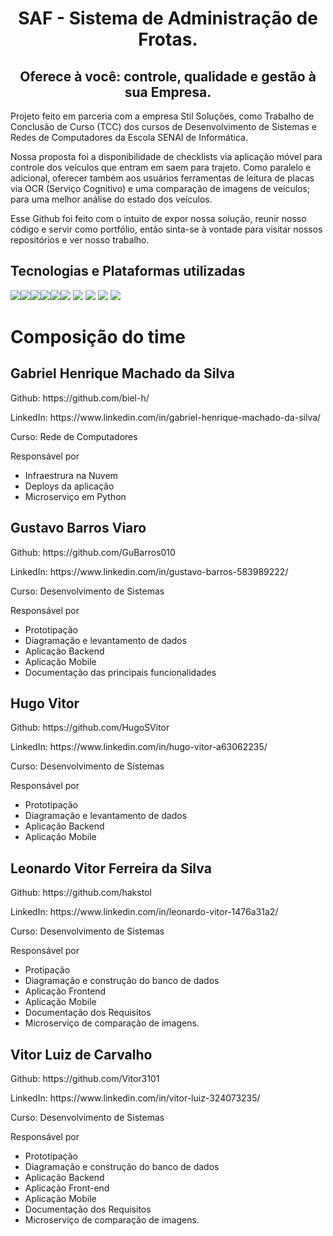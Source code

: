 <h1 align="center">SAF - Sistema de Administração de Frotas.</h1>
<h2 align="center">Oferece à você: <strong>controle</strong>, <strong>qualidade</strong> e <strong>gestão</strong> à sua Empresa.</h2>

<p align="left"> Projeto feito em parceria com a empresa Stil Soluções, como Trabalho de Conclusão de Curso (TCC) dos cursos de Desenvolvimento de Sistemas e Redes de Computadores da Escola SENAI de Informática.

Nossa proposta foi a disponibilidade de checklists via aplicação móvel para controle dos veículos que entram em saem para trajeto. Como paralelo e adicional, oferecer também aos usuários ferramentas de leitura de placas via OCR (Serviço Cognitivo) e uma comparação de imagens de veículos; para uma melhor análise do estado dos veículos.

Esse Github foi feito com o intuito de expor nossa solução, reunir nosso código e servir como portfólio, então sinta-se à vontade para visitar nossos repositórios e ver nosso trabalho.

</p>

<h2 align="left">Tecnologias e Plataformas utilizadas</h2>
<p align="left">
<a><img src="https://img.shields.io/badge/C%23-239120?style=for-the-badge&logo=c-sharp&logoColor=white"/></a><a><img src="	https://img.shields.io/badge/React-20232A?style=for-the-badge&logo=react&logoColor=61DAFB"/></a><a><img src="https://img.shields.io/badge/React_Native-20232A?style=for-the-badge&logo=react&logoColor=61DAFB"/></a><a><img src="https://img.shields.io/badge/GIT-E44C30?style=for-the-badge&logo=git&logoColor=white"/></a><a><img src="https://img.shields.io/badge/MySQL-005C84?style=for-the-badge&logo=mysql&logoColor=white"/></a><a><img src="https://img.shields.io/badge/microsoft%20azure-0089D6?style=for-the-badge&logo=microsoft-azure&logoColor=white"/></a> 
<a><img src="https://img.shields.io/badge/Python-FFD43B?style=for-the-badge&logo=python&logoColor=blue"/></a> <a><img src="https://img.shields.io/badge/Expo-1B1F23?style=for-the-badge&logo=expo&logoColor=white"/></a> <a><img src="https://img.shields.io/badge/fastapi-109989?style=for-the-badge&logo=FASTAPI&logoColor=white"/></a> <a><img src="https://img.shields.io/badge/Amazon_AWS-FF9900?style=for-the-badge&logo=amazonaws&logoColor=white"/></a>
</p>

<h1 align="left">Composição do time</h1>
<h2 align="left">Gabriel Henrique Machado da Silva </h2>

<p>Github: https://github.com/biel-h/</p>
<p>LinkedIn: https://www.linkedin.com/in/gabriel-henrique-machado-da-silva/</p>

Curso: Rede de Computadores

Responsável por

- Infraestrura na Nuvem
- Deploys da aplicação
- Microserviço em Python

<h2 align="left">Gustavo Barros Viaro</h2>

<p>Github: https://github.com/GuBarros010</p>
<p>LinkedIn: https://www.linkedin.com/in/gustavo-barros-583989222/</p>

Curso: Desenvolvimento de Sistemas

Responsável por

- Prototipação
- Diagramação e levantamento de dados
- Aplicação Backend
- Aplicação Mobile 
- Documentação das principais funcionalidades

<h2 align="left">Hugo Vitor</h2>

<p>Github: https://github.com/HugoSVitor</p>
<p>LinkedIn: https://www.linkedin.com/in/hugo-vitor-a63062235/</p>

Curso: Desenvolvimento de Sistemas

Responsável por

- Prototipação
- Diagramação e levantamento de dados
- Aplicação Backend
- Aplicação Mobile

<h2 align="left">Leonardo Vitor Ferreira da Silva</h2>

<p>Github: https://github.com/hakstol</p>
<p>LinkedIn: https://www.linkedin.com/in/leonardo-vitor-1476a31a2/</p>

Curso: Desenvolvimento de Sistemas

Responsável por

- Protipação
- Diagramação e construção do banco de dados
- Aplicação Frontend
- Aplicação Mobile
- Documentação dos Requisitos
- Microserviço de comparação de imagens.

<h2 align="left">Vitor Luiz de Carvalho</h2>

<p>Github: https://github.com/Vitor3101</p>
<p>LinkedIn: https://www.linkedin.com/in/vitor-luiz-324073235/</p>

Curso: Desenvolvimento de Sistemas

Responsável por

- Prototipação
- Diagramação e construção do banco de dados
- Aplicação Backend
- Aplicação Front-end
- Aplicação Mobile
- Documentação dos Requisitos
- Microserviço de comparação de imagens.
